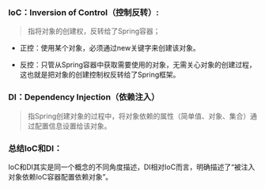 ### IoC：Inversion of Control（控制反转）:

> 指将对象的创建权，反转给了Spring容器；

- 正控：使用某个对象，必须通过new关键字来创建该对象。

- 反控：只管从Spring容器中获取需要使用的对象，无需关心对象的创建过程，这也就是把对象的创建控制权反转给了Spring框架。

### DI：Dependency Injection（依赖注入）

> 指Spring创建对象的过程中，将对象依赖的属性（简单值、对象、集合）通过配置信息设置给该对象。

### 总结IoC和DI：

IoC和DI其实是同一个概念的不同角度描述，DI相对IoC而言，明确描述了“被注入对象依赖IoC容器配置依赖对象”。